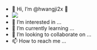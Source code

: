 - 👋 Hi, I’m @hwangji2x 👋
- <a href="https://velog.io/@hwangji2x" target="_blank"><img src="https://img.shields.io/badge/20C997?style=?style=for-the-badge&logo=appveyor&logo=Velog&logoColor=FFFFFF"/></a>
- 👀 I’m interested in ...
- 🌱 I’m currently learning ...
- 💞️ I’m looking to collaborate on ...
- 📫 How to reach me ...

<!---
hwangji2x/hwangji2x is a ✨ special ✨ repository because its `README.md` (this file) appears on your GitHub profile.
You can click the Preview link to take a look at your changes.
--->


